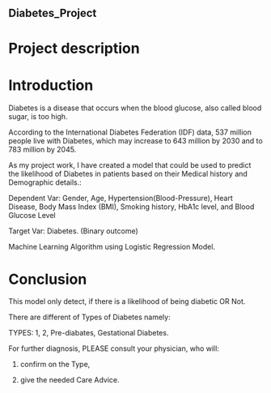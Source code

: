 ## Diabetes_Project
# Project description
# Introduction

Diabetes is a disease that occurs when the blood glucose, also called blood sugar, is too high.

According to the International Diabetes Federation (IDF) data, 537 million people live with Diabetes, which may increase to 643 million by 2030 and to 783 million by 2045.

As my project work, I have created a model that could be used to predict the likelihood of Diabetes in patients based on their Medical history and Demographic details.:

Dependent Var: 
Gender, Age, Hypertension(Blood-Pressure), Heart Disease, Body Mass Index (BMI), Smoking history, HbA1c level, and Blood Glucose Level

Target Var: 
Diabetes. (Binary outcome)

Machine Learning Algorithm using Logistic Regression Model.

# Conclusion

This model only detect, if there is a likelihood of being diabetic OR Not. 
             
There are different of Types of Diabetes namely:
             
TYPES: 1, 2, Pre-diabates, Gestational Diabetes.
             
For further diagnosis, PLEASE consult your physician, who will:
             
1. confirm on the Type, 
             
2. give the needed Care Advice.   
